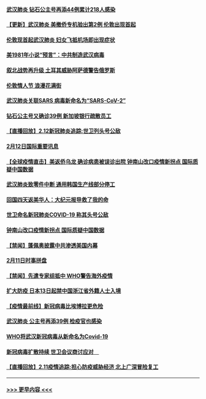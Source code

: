 #### [武汉肺炎 钻石公主号再添44例累计218人感染](../pages/prog202/a102776089.md?t=02131411) 
#### [【更新】武汉肺炎 美撤侨专机验出第2例 伦敦出现首起](../pages/prog202/a102770740.md?t=02131411) 
#### [伦敦现首起武汉肺炎 妇女飞抵机场即出现症状](../pages/prog202/a102776031.md?t=02131411) 
#### [美1981年小说“预言”：中共制造武汉病毒](../pages/prog202/a102775980.md?t=02131411) 
#### [叙北战势再升级 土耳其威胁阿萨德警告俄罗斯](../pages/prog202/a102775904.md?t=02131411) 
#### [伦敦情人节 浪漫花满街](../pages/prog202/a102775786.md?t=02131411) 
#### [武汉肺炎关联SARS 病毒新命名为“SARS-CoV-2”](../pages/prog202/a102775719.md?t=02131411) 
#### [钻石公主号又确诊39例 新加坡银行疏散员工](../pages/prog202/a102775691.md?t=02131411) 
#### [【直播回放】2.12新冠肺炎追踪:世卫列头号公敌](../pages/prog202/a102775541.md?t=02131411) 
#### [2月12日国际重要讯息](../pages/prog202/a102775437.md?t=02131411) 
#### [【全球疫情直击】美返侨乌龙 确诊病患被误诊出院 钟南山改口疫情新拐点 国际质疑中国数据](../pages/prog202/a102775378.md?t=02131411) 
#### [武汉肺炎致零件中断 通用韩国生产线部分停工](../pages/prog202/a102775365.md?t=02131411) 
#### [回国四天返美华人：大纪元报导救了我的命](../pages/prog202/a102775342.md?t=02131411) 
#### [世卫命名新冠肺炎COVID-19 称其头号公敌](../pages/prog202/a102775196.md?t=02131411) 
#### [钟南山改口疫情新拐点 国际质疑中国数据](../pages/prog202/a102775178.md?t=02131411) 
#### [【禁闻】蓬佩奥披露中共渗透美国内幕](../pages/prog202/a102775129.md?t=02131411) 
#### [2月11日时事拼盘](../pages/prog202/a102775140.md?t=02131411) 
#### [【禁闻】先遣专家组抵中 WHO警告海外疫情](../pages/prog202/a102775112.md?t=02131411) 
#### [扩大防疫 日本13日起禁中国浙江省外籍人士入境](../pages/prog202/a102775051.md?t=02131411) 
#### [【疫情最前线】新冠病毒比埃博拉更危险](../pages/prog202/a102775043.md?t=02131411) 
#### [武汉肺炎 公主号再添39例 检疫官也感染](../pages/prog202/a102775031.md?t=02131411) 
#### [WHO将武汉新冠病毒从新命名为Covid-19](../pages/prog202/a102774891.md?t=02131411) 
#### [新冠病毒扩散持续 世卫会议商讨应对　](../pages/prog202/a102774850.md?t=02131411) 
#### [【直播回放】2.11疫情追踪:担心防疫威胁经济 北上广深冒险复工](../pages/prog202/a102774741.md?t=02131411) 

----
#### [ >>> 更早内容 <<< ](../indexes/prog202-earlier.md)
